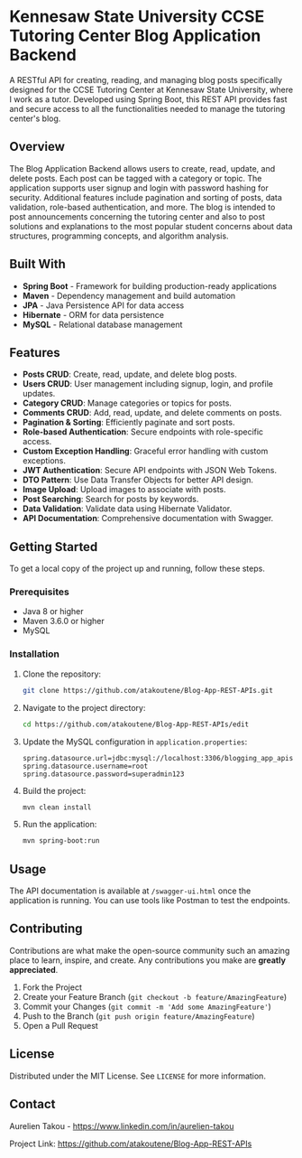 # Kennesaw State University CCSE Tutoring Center Blog Application Backend

A RESTful API for creating, reading, and managing blog posts specifically designed for the CCSE Tutoring Center at Kennesaw State University, where I work as a tutor. Developed using Spring Boot, this REST API provides fast and secure access to all the functionalities needed to manage the tutoring center's blog.

## Overview

The Blog Application Backend allows users to create, read, update, and delete posts. Each post can be tagged with a category or topic. The application supports user signup and login with password hashing for security. Additional features include pagination and sorting of posts, data validation, role-based authentication, and more. The blog is intended to post announcements concerning the tutoring center and also to post solutions and explanations to the most popular student concerns about data structures, programming concepts, and algorithm analysis.

## Built With

- **Spring Boot** - Framework for building production-ready applications
- **Maven** - Dependency management and build automation
- **JPA** - Java Persistence API for data access
- **Hibernate** - ORM for data persistence
- **MySQL** - Relational database management

## Features

- **Posts CRUD**: Create, read, update, and delete blog posts.
- **Users CRUD**: User management including signup, login, and profile updates.
- **Category CRUD**: Manage categories or topics for posts.
- **Comments CRUD**: Add, read, update, and delete comments on posts.
- **Pagination & Sorting**: Efficiently paginate and sort posts.
- **Role-based Authentication**: Secure endpoints with role-specific access.
- **Custom Exception Handling**: Graceful error handling with custom exceptions.
- **JWT Authentication**: Secure API endpoints with JSON Web Tokens.
- **DTO Pattern**: Use Data Transfer Objects for better API design.
- **Image Upload**: Upload images to associate with posts.
- **Post Searching**: Search for posts by keywords.
- **Data Validation**: Validate data using Hibernate Validator.
- **API Documentation**: Comprehensive documentation with Swagger.

## Getting Started

To get a local copy of the project up and running, follow these steps.

### Prerequisites

- Java 8 or higher
- Maven 3.6.0 or higher
- MySQL

### Installation

1. Clone the repository:
    ```sh
    git clone https://github.com/atakoutene/Blog-App-REST-APIs.git
    ```
2. Navigate to the project directory:
    ```sh
    cd https://github.com/atakoutene/Blog-App-REST-APIs/edit
    ```
3. Update the MySQL configuration in `application.properties`:
    ```properties
    spring.datasource.url=jdbc:mysql://localhost:3306/blogging_app_apis
    spring.datasource.username=root
    spring.datasource.password=superadmin123
    ```
4. Build the project:
    ```sh
    mvn clean install
    ```
5. Run the application:
    ```sh
    mvn spring-boot:run
    ```

## Usage

The API documentation is available at `/swagger-ui.html` once the application is running. You can use tools like Postman to test the endpoints.

## Contributing

Contributions are what make the open-source community such an amazing place to learn, inspire, and create. Any contributions you make are **greatly appreciated**.

1. Fork the Project
2. Create your Feature Branch (`git checkout -b feature/AmazingFeature`)
3. Commit your Changes (`git commit -m 'Add some AmazingFeature'`)
4. Push to the Branch (`git push origin feature/AmazingFeature`)
5. Open a Pull Request

## License

Distributed under the MIT License. See `LICENSE` for more information.

## Contact

Aurelien Takou - https://www.linkedin.com/in/aurelien-takou

Project Link: https://github.com/atakoutene/Blog-App-REST-APIs

